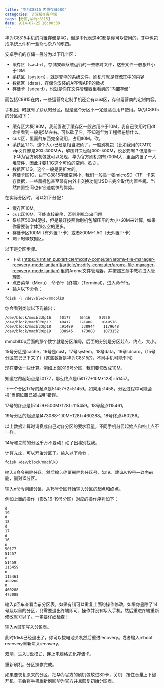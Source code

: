 ```yaml
---
title: '华为C8815 内置存储分区'
categories: 计算机与客户端
tags: [分区,华为c8815]
date: 2014-07-25 16:00:30
---
```

华为C8815手机的内置存储是4G，但是不代表这4G都是你可以使用的，其中也包括系统文件和一些杂七杂八的东西。

安卓手机的存储一般分为以下几个区：

- 缓存区（cache），存储安卓系统运行的一些临时文件，这些文件一般总共小于10M
- 系统区（system），就是安卓的系统文件，刷机时就是修改其中的内容
- 数据区（data），存储你安装的APP和APP的数据
- 存储卡（sdcard），也就是你在文件管理器里看到的“内置存储”

而包括C8815在内，一些运营商定制手机还会有cust区，存储运营商的定制内容。

手机出厂时就有了默认的分区，但是这个分区不一定最适合用户使用。华为C8815的分区如下：

- 缓存区大概190M，我前面说了缓存区一般占用小于10M，我自己使用时用df命令看到一般是5M左右。可以砍了它。不知道华为工程师在想什么。
- cust区，里面的东西完全没用，占用80M。砍。
- 系统区1.1G，这个大小已经是相当肥硕了，一般刷机包（比如我用的CM11）zip文件都是200-300M大，解压开来也就300-400M，没必要啊？但是看一下华为官方刷机包就可以发现，华为官方刷机包有700M大，里面内置了一大堆软件，因此才要1.1G这个可怕的空间。砍之。
- 数据区1.1G，这个一般是要扩大的。
- 存储卡区1G，由于C8815存储空间小，我们一般插一张microSD（TF）卡来存数据，一些刷机包甚至带有内外卡交换功能让SD卡完全取代内置空间。当然内置空间也有它速度快的优势。

在实际分区时，可以如下分配：

- 缓存区10M。
- cust区10M，不能直接删除，否则刷机会出问题。
- 系统区500M足够，但是最好按照你刷机包解压开的大小+20M来计算。如果你需要装字体那么空的更多。
- 存储卡区100M（有外置TF卡）或者800M-1.5G（无外置TF卡）
- 剩下的做数据区。

以下是分区步骤。

- 下载 [https://lantian.pub/article/modify-computer/aroma-file-manager-recovery-mode.lantian](/article/modify-computer/aroma-file-manager-recovery-mode.lantian) 里的Aroma文件管理器，并按照文章中教程进入管理器。
- 点击菜单（Menu）-命令行（终端）（Terminal），进入命令行。
- 输入以下命令：

```bash
fdisk -l /dev/block/mmcblk0
```

你会看到类似以下的输出：

```bash
/dev/block/mmcblk0p16    50177    60416    81920
/dev/block/mmcblk0p17    60417    191488    1048576
/dev/block/mmcblk0p18    191489    338944    1179648
/dev/block/mmcblk0p19    338945    473088    1073152
```

mmcblk0p后面的那个数字就是分区编号，后面的分别是分区起点、终点、大小。

15号分区是cache，16号是cust，17号system，18号data，19号sdcard。（15号分区忘记记下来了）（这些数据是华为C8815的，不同手机可能不同）

现在要做一些计算。例如上面的16号分区，我们要修改成10M。

知道它的起始点是50177，那么终点是(50177+10M*128)=51457。

下一个分区17号的起点是51457+2=51459。如果用51458，分区过程中可能会报“当前位置已被占用”错误。

17号的终点是(51459+500M*128)=115459。18号起点115461。

19号分区的起点是(473088-100M*128)=460288。18号终点460286。

以上数据计算时请换成自己对各分区的要求容量，不同手机分区起始点和终止点不一样。

14号和之前的分区千万不要动！动了出事别找我。

计算完成，可以开始分区了。输入以下命令：

```bash
fdisk /dev/block/mmcblk0
```

输入d命令删除分区，然后输入你要删除的分区号，如19。建议从19号一路向前删，删到15分区。

输入n命令创建分区，从15号分区开始输入分区的起点和终点。

例如上面的操作（修改16-19号分区）对应的操作序列如下：

```bash
d
19
d
18
d
17
d
16
n
50177
51457
n
51459
115459
n
115461
460286
n
460288
473088
```

输入p回车查看当前分区表，如果有错可以重复上面的操作修改。如果你删除了14号及以前的分区，只需要退出终端即可，操作并没有写入手机。然后重进终端重新修改就可以了。一定要仔细检查！

输入w回车写入分区表。

此时fdisk已经退出了，你可以拔电池关机然后重进recovery。或者输入reboot recovery重新进入recovery。

双清，进入U盘模式，连上电脑格式化存储卡。

重新刷机。分区操作完成。

如果要恢复原来的分区，把华为官方的刷机包放进SD卡，关机，按住音量上下键开机，将会将手机重新刷回华为官方并且恢复初始分区表。
